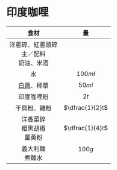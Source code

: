 <style>
.markdown-section h1 {
    background-image: url(https://images.unsplash.com/photo-1716816211590-c15a328a5ff0);
}

.markdown-section h1::after {
    content: "Anju Ravindranath";
}
</style>

# 印度咖哩

|                      食材                      |         量         |
| :--------------------------------------------: | :----------------: |
| 洋蔥碎、紅蔥頭碎<br />主／配料<br />奶油、米酒 |                    |
|                       水                       |      $100ml$       |
|                 [白醬][]、椰漿                 |       $50ml$       |
|                   印度咖哩粉                   |        $2t$        |
|                  干貝粉、雞粉                  |  $\dfrac{1}{2}t$   |
|       洋香菜碎<br />粗黑胡椒<br />薑黃粉       |  $\dfrac{1}{4}t$   |
|              義大利麵<br />煮麵水              | $100g$<br />&nbsp; |

[白醬]: /notes/recipes/西式醬料/白醬
